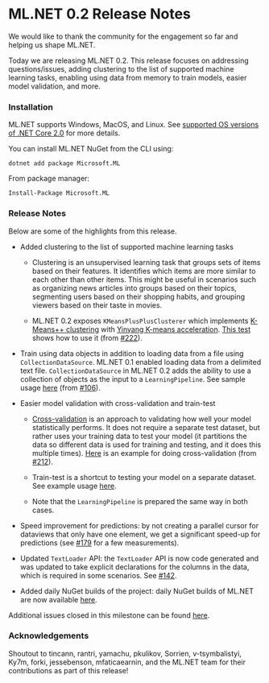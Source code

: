 # ML.NET 0.2 Release Notes

We would like to thank the community for the engagement so far and helping us
shape ML.NET.

Today we are releasing ML.NET 0.2. This release focuses on addressing
questions/issues, adding clustering to the list of supported machine learning
tasks, enabling using data from memory to train models, easier model
validation, and more.

### Installation

ML.NET supports Windows, MacOS, and Linux. See [supported OS versions of .NET
Core
2.0](https://github.com/dotnet/core/blob/master/release-notes/2.0/2.0-supported-os.md)
for more details.

You can install ML.NET NuGet from the CLI using:
```
dotnet add package Microsoft.ML
```

From package manager:
```
Install-Package Microsoft.ML
```

### Release Notes

Below are some of the highlights from this release.

* Added clustering to the list of supported machine learning tasks

    * Clustering is an unsupervised learning task that groups sets of items
      based on their features. It identifies which items are more similar to
      each other than other items. This might be useful in scenarios such as
      organizing news articles into groups based on their topics, segmenting
      users based on their shopping habits, and grouping viewers based on
      their taste in movies. 

    * ML.NET 0.2 exposes `KMeansPlusPlusClusterer` which implements [K-Means++
      clustering](http://theory.stanford.edu/~sergei/papers/vldb12-kmpar.pdf)
      with [Yinyang K-means
      acceleration](https://www.microsoft.com/en-us/research/publication/yinyang-k-means-a-drop-in-replacement-of-the-classic-k-means-with-consistent-speedup/?from=http%3A%2F%2Fresearch.microsoft.com%2Fapps%2Fpubs%2Fdefault.aspx%3Fid%3D252149).
      [This
      test](https://github.com/dotnet/machinelearning/blob/78810563616f3fcb0b63eb8a50b8b2e62d9d65fc/test/Microsoft.ML.Tests/Scenarios/ClusteringTests.cs)
      shows how to use it (from
      [#222](https://github.com/dotnet/machinelearning/pull/222)).

* Train using data objects in addition to loading data from a file using
  `CollectionDataSource`. ML.NET 0.1 enabled loading data from a delimited
  text file. `CollectionDataSource` in ML.NET 0.2 adds the ability to use a
  collection of objects as the input to a `LearningPipeline`. See sample usage
  [here](https://github.com/dotnet/machinelearning/blob/78810563616f3fcb0b63eb8a50b8b2e62d9d65fc/test/Microsoft.ML.Tests/CollectionDataSourceTests.cs#L133)
  (from [#106](https://github.com/dotnet/machinelearning/pull/106)). 

* Easier model validation with cross-validation and train-test

    * [Cross-validation](https://en.wikipedia.org/wiki/Cross-validation_(statistics))
      is an approach to validating how well your model statistically performs.
      It does not require a separate test dataset, but rather uses your
      training data to test your model (it partitions the data so different
      data is used for training and testing, and it does this multiple times).
      [Here](https://github.com/dotnet/machinelearning/blob/78810563616f3fcb0b63eb8a50b8b2e62d9d65fc/test/Microsoft.ML.Tests/Scenarios/SentimentPredictionTests.cs#L51)
      is an example for doing cross-validation (from
      [#212](https://github.com/dotnet/machinelearning/pull/212)).

    * Train-test is a shortcut to testing your model on a separate dataset.
      See example usage
      [here](https://github.com/dotnet/machinelearning/blob/78810563616f3fcb0b63eb8a50b8b2e62d9d65fc/test/Microsoft.ML.Tests/Scenarios/SentimentPredictionTests.cs#L36).

    * Note that the `LearningPipeline` is prepared the same way in both cases.
      
* Speed improvement for predictions: by not creating a parallel cursor for
  dataviews that only have one element, we get a significant speed-up for
  predictions (see
  [#179](https://github.com/dotnet/machinelearning/issues/179) for a few
  measurements).

* Updated `TextLoader` API: the `TextLoader` API is now code generated and was
  updated to take explicit declarations for the columns in the data, which is
  required in some scenarios. See
  [#142](https://github.com/dotnet/machinelearning/pull/142).

* Added daily NuGet builds of the project: daily NuGet builds of ML.NET are
  now available
  [here](https://dotnet.myget.org/feed/dotnet-core/package/nuget/Microsoft.ML).

Additional issues closed in this milestone can be found [here](https://github.com/dotnet/machinelearning/milestone/1?closed=1).

### Acknowledgements

Shoutout to tincann, rantri, yamachu, pkulikov, Sorrien, v-tsymbalistyi, Ky7m,
forki, jessebenson, mfaticaearnin, and the ML.NET team for their contributions
as part of this release! 

